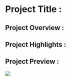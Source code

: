 # Project Title :

## Project Overview :

## Project Highlights :

## Project Preview :
<img src="Images/Poisson Distribution.png">
